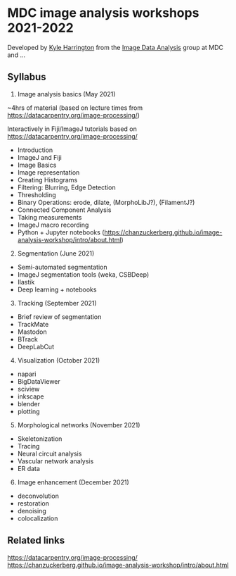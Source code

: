 # MDC image analysis workshops 2021-2022

Developed by [Kyle Harrington](https://kyleharrington.com) from the
[Image Data Analysis](https://www.mdc-berlin.de/image-data-analysis)
group at MDC and ...

## Syllabus

1. Image analysis basics (May 2021)

~4hrs of material (based on lecture times from https://datacarpentry.org/image-processing/)

Interactively in Fiji/ImageJ tutorials based on  https://datacarpentry.org/image-processing/

- Introduction
- ImageJ and Fiji
- Image Basics
- Image representation
- Creating Histograms
- Filtering: Blurring, Edge Detection
- Thresholding
- Binary Operations: erode, dilate, (MorphoLibJ?), (FilamentJ?)
- Connected Component Analysis
- Taking measurements
- ImageJ macro recording
- Python + Jupyter notebooks (https://chanzuckerberg.github.io/image-analysis-workshop/intro/about.html)

2. Segmentation (June 2021)

- Semi-automated segmentation
- ImageJ segmentation tools (weka, CSBDeep)
- Ilastik
- Deep learning + notebooks

3. Tracking (September 2021)

- Brief review of segmentation
- TrackMate
- Mastodon
- BTrack
- DeepLabCut

4. Visualization (October 2021)

- napari
- BigDataViewer
- sciview
- inkscape
- blender
- plotting

5. Morphological networks (November 2021)

- Skeletonization
- Tracing
- Neural circuit analysis
- Vascular network analysis
- ER data

6. Image enhancement (December 2021)

- deconvolution
- restoration
- denoising
- colocalization

## Related links

https://datacarpentry.org/image-processing/
https://chanzuckerberg.github.io/image-analysis-workshop/intro/about.html
